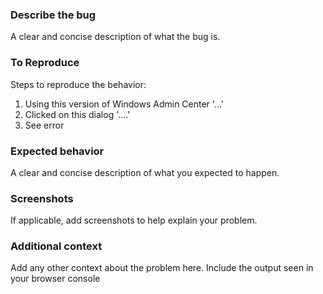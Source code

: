 ### Describe the bug
A clear and concise description of what the bug is.

### To Reproduce
Steps to reproduce the behavior:
1. Using this version of Windows Admin Center '...'
2. Clicked on this dialog '....'
3. See error

### Expected behavior
A clear and concise description of what you expected to happen.

### Screenshots
If applicable, add screenshots to help explain your problem.


### Additional context
Add any other context about the problem here.
Include the output seen in your browser console
